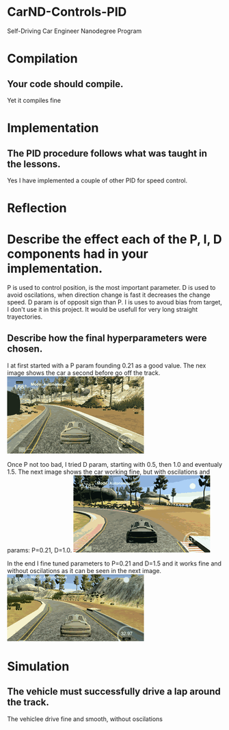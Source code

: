 # CarND-Controls-PID
Self-Driving Car Engineer Nanodegree Program

# Compilation

## Your code should compile.
Yet it compiles fine

# Implementation

## The PID procedure follows what was taught in the lessons.
Yes I have implemented a couple of other PID for speed control.

# Reflection
# Describe the effect each of the P, I, D components had in your implementation.
P is used to control position, is the most important parameter.
D is used to avoid oscilations, when direction change is fast it decreases the change speed. D param is of opposit sign than P.
I is uses to avoud bias from target, I don't use it in this project. It would be usefull for very long straight trayectories.

## Describe how the final hyperparameters were chosen.
I at first started with a P param founding 0.21 as a good value. The nex image shows the car a second before go off the track.
![using only P parameter](images/CarND-T2P4-OnlyP.gif)

Once P not too bad, I tried D param, starting with 0.5, then 1.0 and eventualy 1.5. The next image shows the car working fine, but with oscilations and params: P=0.21, D=1.0.
![using only P parameter](images/CarND-T2P4-PDbad.gif)

In the end I fine tuned parameters to P=0.21 and D=1.5 and it works fine and without oscilations as it can be seen in the next image.
![using only P parameter](images/CarND-T2P4-Ok.gif)


# Simulation
## The vehicle must successfully drive a lap around the track.
The vehiclee drive fine and smooth, without oscilations
